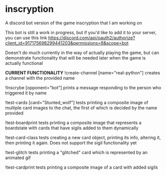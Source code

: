 # inscryption
A discord bot version of the game inscryption that I am working on

This bot is still a work in progress, but if you'd like to add it to your server, you can use this link
https://discord.com/api/oauth2/authorize?client_id=917175698299441203&permissions=8&scope=bot

Doesn't do much currently in the way of actually playing the game, but can demonstrate functionality that will be needed later when the game is actually functional

**CURRENT FUNCTIONALITY**
!create-channel [name="real-python"] 
  creates a channel with the provided name
  
!Inscrybe [opponent="bot"]
  prints a message responding to the person who triggered it by name
  
!test-cards [card="Stunted_wolf"]
  tests printing a composite image of multiple card images to the chat, the first of which is decided by the name provided
  
!test-boardprint
  tests printing a composite image that represents a boardstate with cards that have sigils added to them dynamically
  
!test-card-class
  tests creating a new card object, printing its info, altering it, then printing it again. Does not support the sigil functionality yet
  
!test-glitch
  tests printing a "glitched" card which is represented by an animated gif
  
!test-cardprint
  tests printing a composite image of a card with added sigils
